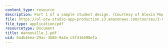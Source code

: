 ```yaml
---
content_type: resource
description: Part 1 of a sample student design. (Courtesy of Alexis Manneville.)
file: https://ol-ocw-studio-app-production.s3.amazonaws.com/courses/2-996-sailing-yacht-design-13-734-fall-2003/0a4b4eea29ac3b809a4ac5f416498efa_manneville_1.pdf
file_type: application/pdf
resourcetype: Document
title: manneville_1.pdf
uid: 0a4b4eea-29ac-3b80-9a4a-c5f416498efa
---
```

